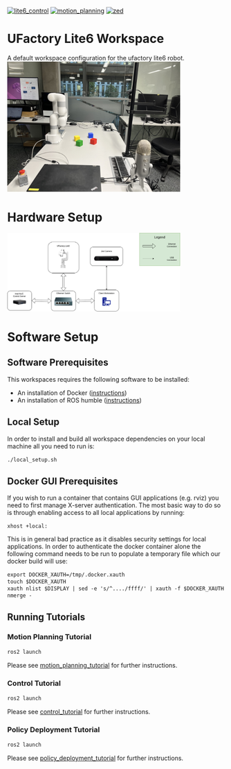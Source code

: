 [![lite6_control](https://github.com/ipab-rad/lite6_ws/actions/workflows/control.yaml/badge.svg)](https://github.com/ipab-rad/lite6_ws/blob/humble/.github/workflows/control.yaml) [![motion_planning](https://github.com/ipab-rad/lite6_ws/actions/workflows/motion_planning.yaml/badge.svg)](https://github.com/ipab-rad/lite6_ws/blob/humble/.github/workflows/motion_planning.yaml) [![zed](https://github.com/ipab-rad/lite6_ws/actions/workflows/zed.yaml/badge.svg)](https://github.com/ipab-rad/lite6_ws/blob/humble/.github/workflows/zed.yaml)
# UFactory Lite6 Workspace
A default workspace configuration for the ufactory lite6 robot.
<img src="./assets/workspace.jpg" width="400" />

# Hardware Setup
<img src="./assets/ufactory.png" width="400" />

# Software Setup

## Software Prerequisites
This workspaces requires the following software to be installed:

* An installation of Docker ([instructions](https://docs.docker.com/engine/install/ubuntu/))
* An installation of ROS humble ([instructions](https://docs.ros.org/en/humble/Installation.html))

## Local Setup
In order to install and build all workspace dependencies on your local machine all you need to run is:

```bash
./local_setup.sh
```

## Docker GUI Prerequisites
If you wish to run a container that contains GUI applications (e.g. rviz) you need to first manage X-server authentication. The most basic way to do so is through enabling access to all local applications by running: 

```
xhost +local:
```

This is in general bad practice as it disables security settings for local applications. In order to authenticate the docker container alone the following command needs to be run to populate a temporary file which our docker build will use:

```
export DOCKER_XAUTH=/tmp/.docker.xauth
touch $DOCKER_XAUTH
xauth nlist $DISPLAY | sed -e 's/^..../ffff/' | xauth -f $DOCKER_XAUTH nmerge -
```

## Running Tutorials

### Motion Planning Tutorial
```bash
ros2 launch 
```
Please see [motion_planning_tutorial](placeholder.com) for further instructions.


### Control Tutorial
```bash
ros2 launch 
```
Please see [control_tutorial](placeholder.com) for further instructions.

### Policy Deployment Tutorial
```bash
ros2 launch 
```
Please see [policy_deployment_tutorial](placeholder.com) for further instructions.
